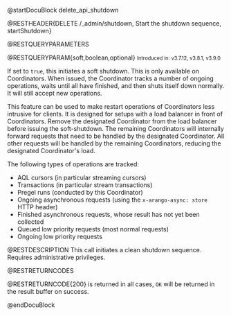 @startDocuBlock delete_api_shutdown

@RESTHEADER{DELETE /_admin/shutdown, Start the shutdown sequence, startShutdown}

@RESTQUERYPARAMETERS

@RESTQUERYPARAM{soft,boolean,optional}
<small>Introduced in: v3.7.12, v3.8.1, v3.9.0</small>

If set to `true`, this initiates a soft shutdown. This is only available
on Coordinators. When issued, the Coordinator tracks a number of ongoing
operations, waits until all have finished, and then shuts itself down
normally. It will still accept new operations.

This feature can be used to make restart operations of Coordinators less
intrusive for clients. It is designed for setups with a load balancer in front
of Coordinators. Remove the designated Coordinator from the load balancer before
issuing the soft-shutdown. The remaining Coordinators will internally forward
requests that need to be handled by the designated Coordinator. All other
requests will be handled by the remaining Coordinators, reducing the designated
Coordinator's load.

The following types of operations are tracked:

 - AQL cursors (in particular streaming cursors)
 - Transactions (in particular stream transactions)
 - Pregel runs (conducted by this Coordinator)
 - Ongoing asynchronous requests (using the `x-arango-async: store` HTTP header)
 - Finished asynchronous requests, whose result has not yet been
   collected
 - Queued low priority requests (most normal requests)
 - Ongoing low priority requests

@RESTDESCRIPTION
This call initiates a clean shutdown sequence. Requires administrative privileges.

@RESTRETURNCODES

@RESTRETURNCODE{200}
is returned in all cases, `OK` will be returned in the result buffer on success.

@endDocuBlock
